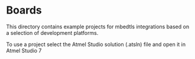 Boards
===

This directory contains example projects for mbedtls integrations based on a
selection of development platforms.

To use a project select the Atmel Studio solution (.atsln) file and open it
in Atmel Studio 7  